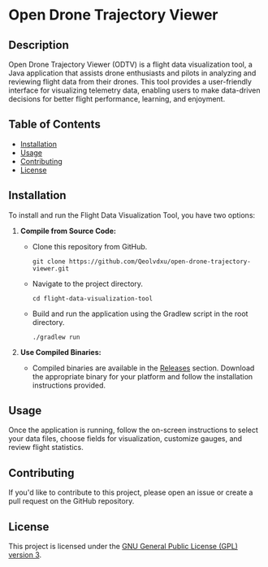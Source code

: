 # Open Drone Trajectory Viewer

## Description

Open Drone Trajectory Viewer (ODTV) is a flight data visualization tool, a Java application that assists drone enthusiasts and pilots in analyzing and reviewing flight data from their drones. This tool provides a user-friendly interface for visualizing telemetry data, enabling users to make data-driven decisions for better flight performance, learning, and enjoyment.

## Table of Contents

- [Installation](#installation)
- [Usage](#usage)
- [Contributing](#contributing)
- [License](#license)

## Installation

To install and run the Flight Data Visualization Tool, you have two options:

1. **Compile from Source Code:**

   - Clone this repository from GitHub.

     ```shell
     git clone https://github.com/Qeolvdxu/open-drone-trajectory-viewer.git
     ```

   - Navigate to the project directory.

     ```shell
     cd flight-data-visualization-tool
     ```

   - Build and run the application using the Gradlew script in the root directory.

     ```shell
     ./gradlew run
     ```

2. **Use Compiled Binaries:**

   - Compiled binaries are available in the [Releases](https://github.com/Qeolvdxu/open-drone-trajectory-viewer/releases) section. Download the appropriate binary for your platform and follow the installation instructions provided.

## Usage

Once the application is running, follow the on-screen instructions to select your data files, choose fields for visualization, customize gauges, and review flight statistics.

## Contributing

If you'd like to contribute to this project, please open an issue or create a pull request on the GitHub repository.

## License

This project is licensed under the [GNU General Public License (GPL) version 3](LICENSE).
